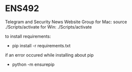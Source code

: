 # ENS492

Telegram and Security News Website Group
for Mac: source ./Scripts/activate
for Win: ./Scripts/activate

to install requirements:

- pip install -r requirements.txt

if an error occured while installing about pip

- python -m ensurepip
